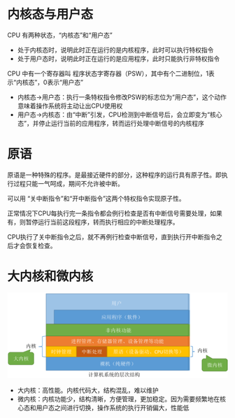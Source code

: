 # 内核态与用户态

CPU 有两种状态，“内核态”和“用户态”

- 处于内核态时，说明此时正在运行的是内核程序，此时可以执行特权指令
- 处于用户态时，说明此时正在运行的是应用程序，此时只能执行非特权指令

CPU 中有一个寄存器叫 程序状态字寄存器（PSW），其中有个二进制位，1表示“内核态”，0表示“用户态”

- 内核态->用户态：执行一条特权指令修改PSW的标志位为“用户态”，这个动作意味着操作系统将主动让出CPU使用权
- 用户态->内核态：由“中断”引发，CPU检测到中断信号后，会立即变为“核心态”，并停止运行当前的应用程序，转而运行处理中断信号的内核程序

# 原语

原语是一种特殊的程序。是最接近硬件的部分，这种程序的运行具有原子性。即执行过程只能一气呵成，期间不允许被中断。

可以用 “关中断指令”和“开中断指令”这两个特权指令实现原子性。

正常情况下CPU每执行完一条指令都会例行检查是否有中断信号需要处理，如果有，则暂停运行当前这段程序，转而执行相应的中断处理程序。

CPU执行了关中断指令之后，就不再例行检查中断信号，直到执行开中断指令之后才会恢复检查。

# 大内核和微内核

![](../img/nh1.png)

- 大内核：高性能。内核代码大，结构混乱，难以维护
- 微内核：内核功能少，结构清晰，方便管理，更加稳定。因为需要频繁地在核心态和用户态之间进行切换，操作系统的执行开销偏大，性能低
